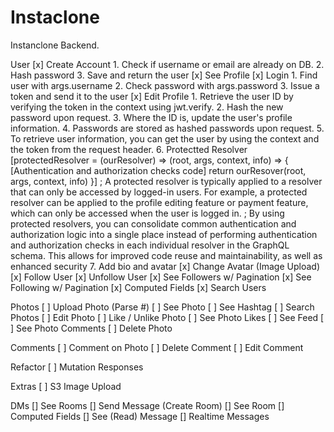 # Instaclone

Instanclone Backend.

User
[x] Create Account
    1. Check if username or email are already on DB.
    2. Hash password
    3. Save and return the user
[x] See Profile
[x] Login
    1. Find user with args.username
    2. Check password with args.password
    3. Issue a token and send it to the user
[x] Edit Profile
    1. Retrieve the user ID by verifying the token in the context using jwt.verify. 
    2. Hash the new password upon request.
    3. Where the ID is, update the user's profile information.
    4. Passwords are stored as hashed passwords upon request.
    5. To retrieve user information, you can get the user by using the context and the token from the request header.
    6. Protectted Resolver 
        [protectedResolver = (ourResolver) => (root, args, context, info) =>  { 
            [Authentication and authorization checks code] 
            return ourResover(root, args, context, info)
        }]
        ; A protected resolver is typically applied to a resolver that can only be accessed by logged-in users. For example, a protected resolver can be applied to the profile editing feature or payment feature, which can only be accessed when the user is logged in.
        ; By using protected resolvers, you can consolidate common authentication and authorization logic into a single place instead of performing authentication and authorization checks in each individual resolver in the GraphQL schema. This allows for improved code reuse and maintainability, as well as enhanced security
    7. Add bio and avatar
[x] Change Avatar (Image Upload)
[x] Follow User
[x] Unfollow User
[x] See Followers w/ Pagination
[x] See Following w/ Pagination
[x] Computed Fields
[x] Search Users

Photos
[ ] Upload Photo (Parse #)
[ ] See Photo
[ ] See Hashtag
[ ] Search Photos
[ ] Edit Photo
[ ] Like / Unlike Photo
[ ] See Photo Likes
[ ] See Feed
[ ] See Photo Comments
[ ] Delete Photo

Comments
[ ] Comment on Photo
[ ] Delete Comment
[ ] Edit Comment

Refactor
[ ] Mutation Responses

Extras
[ ] S3 Image Upload

DMs
[] See Rooms
[] Send Message (Create Room)
[] See Room
[] Computed Fields
[] See (Read) Message
[] Realtime Messages